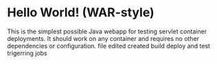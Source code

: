Hello World! (WAR-style)
===============

This is the simplest possible Java webapp for testing servlet container deployments.  It should work on any container and requires no other dependencies or configuration.
file edited
created build deploy and test
trigerring jobs
